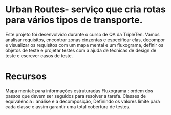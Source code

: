 # Urban Routes- serviço que cria rotas para vários tipos de transporte.
Este projeto foi desenvolvido durante o curso de QA da TripleTen. 
Vamos analisar requisitos, encontrar zonas cinzentas e especificar elas, decompor e visualizar os requisitos com um mapa mental e um fluxograma, definir os objetos de teste e projetar testes com a ajuda de técnicas de design de teste e escrever casos de teste.

# Recursos
Mapa mental: para informações estruturadas
Fluxograma : ordem dos passos que devem ser seguidos para resolver a tarefa.
Classes de equivalência : análise e a decomposição, Definindo os valores limite para cada classe e assim garantir uma total cobertura de testes.




